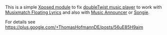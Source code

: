 This is a simple [Xposed module](https://github.com/rovo89/XposedBridge) to fix [doubleTwist music player](https://www.doubletwist.com/player) to work with [Musixmatch Floating Lyrics](https://play.google.com/store/apps/details?id=com.musixmatch.android.lyrify) and also with [Music Announcer](https://play.google.com/store/apps/details?id=fema.musicttsteller) or [Songie](https://play.google.com/store/apps/details?id=com.olegapps.songie).

For details see https://plus.google.com/+ThomasHofmannDE/posts/56uE85H9aim
